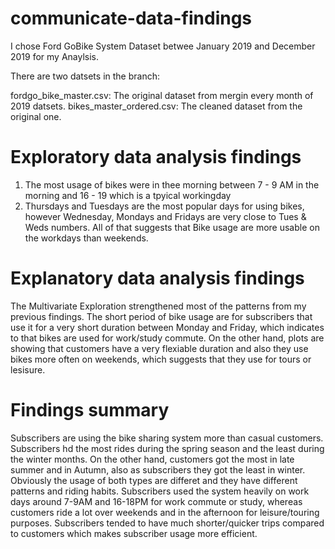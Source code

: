 # communicate-data-findings

I chose Ford GoBike System Dataset betwee January 2019 and December 2019 for my Anaylsis.

There are two datsets in the branch:

fordgo_bike_master.csv: The original dataset from mergin every month of 2019 datsets.
bikes_master_ordered.csv: The cleaned dataset from the original one.


# Exploratory data analysis findings

1. The most usage of bikes were in thee morning between 7 - 9 AM in the morning and 16 - 19 which is a tpyical workingday
2. Thursdays and Tuesdays are the most popular days for using bikes, however Wednesday, Mondays and Fridays are very close to Tues & Weds numbers. All of that suggests that Bike usage are more usable on the workdays than weekends.

# Explanatory data analysis findings

The Multivariate Exploration strengthened most of the patterns from my previous findings. The short period of bike usage are for subscribers that use it for a very short duration between Monday and Friday, which indicates to that bikes are used for work/study commute. On the other hand, plots are showing that customers have a very flexiable duration and also they use bikes more often on weekends, which suggests that they use for tours or lesisure.


# Findings summary
Subscribers are using the bike sharing system more than casual customers. Subscribers hd the most rides during the spring season and the least during the winter months. On the other hand, customers got the most in late summer and in Autumn, also as subscribers they got the least in winter. Obviously the usage of both types are differet and they have different patterns and riding habits. Subscribers used the system heavily on work days around 7-9AM and 16-18PM for work commute or study, whereas customers ride a lot over weekends and in the afternoon for leisure/touring purposes. Subscribers tended to have much shorter/quicker trips compared to customers which makes subscriber usage more efficient.
